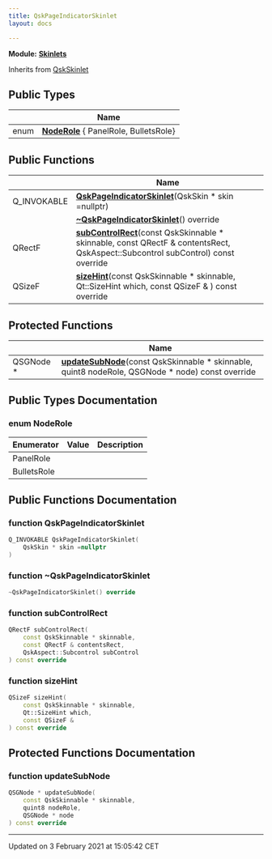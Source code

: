```yaml
---
title: QskPageIndicatorSkinlet
layout: docs

---
```



**Module:** **[Skinlets](/docs/modules/group__Skinlets/)**



Inherits from [QskSkinlet](/docs/classes/classQskSkinlet/)

## Public Types

|                | Name           |
| -------------- | -------------- |
| enum| **[NodeRole](/docs/classes/classQskPageIndicatorSkinlet/#enum-noderole)** { PanelRole, BulletsRole} |

## Public Functions

|                | Name           |
| -------------- | -------------- |
| Q_INVOKABLE | **[QskPageIndicatorSkinlet](/docs/classes/classQskPageIndicatorSkinlet/#function-qskpageindicatorskinlet)**(QskSkin * skin =nullptr) |
| | **[~QskPageIndicatorSkinlet](/docs/classes/classQskPageIndicatorSkinlet/#function-~qskpageindicatorskinlet)**() override |
| QRectF | **[subControlRect](/docs/classes/classQskPageIndicatorSkinlet/#function-subcontrolrect)**(const QskSkinnable * skinnable, const QRectF & contentsRect, QskAspect::Subcontrol subControl) const override |
| QSizeF | **[sizeHint](/docs/classes/classQskPageIndicatorSkinlet/#function-sizehint)**(const QskSkinnable * skinnable, Qt::SizeHint which, const QSizeF & ) const override |

## Protected Functions

|                | Name           |
| -------------- | -------------- |
| QSGNode * | **[updateSubNode](/docs/classes/classQskPageIndicatorSkinlet/#function-updatesubnode)**(const QskSkinnable * skinnable, quint8 nodeRole, QSGNode * node) const override |

## Public Types Documentation

### enum NodeRole

| Enumerator | Value | Description |
| ---------- | ----- | ----------- |
| PanelRole | |   |
| BulletsRole | |   |




## Public Functions Documentation

### function QskPageIndicatorSkinlet

```cpp
Q_INVOKABLE QskPageIndicatorSkinlet(
    QskSkin * skin =nullptr
)
```


### function ~QskPageIndicatorSkinlet

```cpp
~QskPageIndicatorSkinlet() override
```


### function subControlRect

```cpp
QRectF subControlRect(
    const QskSkinnable * skinnable,
    const QRectF & contentsRect,
    QskAspect::Subcontrol subControl
) const override
```


### function sizeHint

```cpp
QSizeF sizeHint(
    const QskSkinnable * skinnable,
    Qt::SizeHint which,
    const QSizeF & 
) const override
```


## Protected Functions Documentation

### function updateSubNode

```cpp
QSGNode * updateSubNode(
    const QskSkinnable * skinnable,
    quint8 nodeRole,
    QSGNode * node
) const override
```


-------------------------------

Updated on  3 February 2021 at 15:05:42 CET